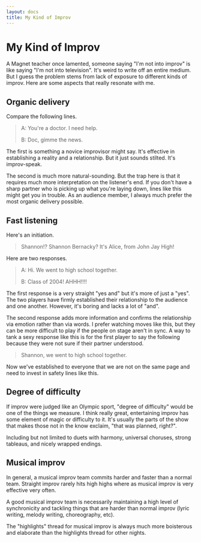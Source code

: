 ```yaml
---
layout: docs
title: My Kind of Improv
---
```


# My Kind of Improv

A Magnet teacher once lamented, someone saying "I'm not into improv" is like saying "I'm not into television". It's weird to write off an entire medium. But I guess the problem stems from lack of exposure to different kinds of improv. Here are some aspects that really resonate with me.

## Organic delivery

Compare the following lines.

> A: You're a doctor. I need help.
>
> B: Doc, gimme the news.

The first is something a novice improvisor might say. It's effective in establishing a reality and a relationship. But it just sounds stilted. It's improv-speak.

The second is much more natural-sounding. But the trap here is that it requires much more interpretation on the listener's end. If you don't have a sharp partner who is picking up what you're laying down, lines like this might get you in trouble. As an audience member, I always much prefer the most organic delivery possible.

## Fast listening

Here's an initiation.

> Shannon!? Shannon Bernacky? It's Alice, from John Jay High!

Here are two responses.

> A: Hi. We went to high school together.
>
> B: Class of 2004! AHHH!!!!

The first response is a very straight "yes and" but it's more of just a "yes". The two players have firmly established their relationship to the audience and one another. However, it's boring and lacks a lot of "and".

The second response adds more information and confirms the relationship via emotion rather than via words. I prefer watching moves like this, but they can be more difficult to play if the people on stage aren't in sync. A way to tank a sexy response like this is for the first player to say the following because they were not sure if their partner understood.

> Shannon, we went to high school together.

Now we've established to everyone that we are not on the same page and need to invest in safety lines like this.

## Degree of difficulty

If improv were judged like an Olympic sport, "degree of difficulty" would be one of the things we measure. I think really great, entertaining improv has some element of magic or difficulty to it. It's usually the parts of the show that makes those not in the know exclaim, "that was planned, right?".

Including but not limited to duets with harmony, universal choruses, strong tableaus, and nicely wrapped endings.

## Musical improv

In general, a musical improv team commits harder and faster than a normal team. Straight improv rarely hits high highs where as musical improv is very effective very often.

A good musical improv team is necessarily maintaining a high level of synchronicity and tackling things that are harder than normal improv \(lyric writing, melody writing, choreography, etc\).

The "highlights" thread for musical improv is always much more boisterous and elaborate than the highlights thread for other nights.

